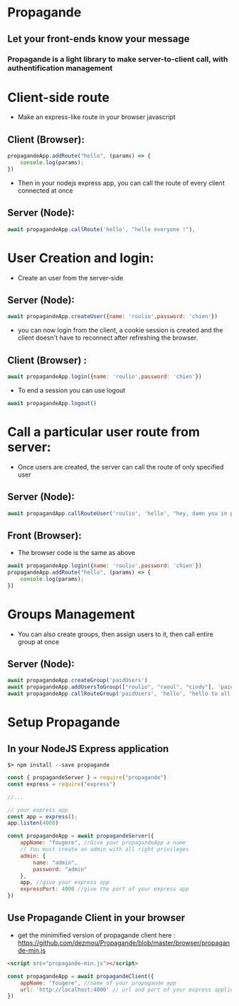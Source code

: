 # Propagande

## Let your front-ends know your message

### Propagande is a light library to make server-to-client call, with authentification management 

# Client-side route

 - Make an express-like route in your browser javascript 


## Client (Browser):
```javascript
propagandeApp.addRoute("hello", (params) => {
    console.log(params);
})
```
 - Then in your nodejs express app, you can call the route of every client connected at once

## Server (Node): 
```javascript
await propagandeApp.callRoute('hello', "hello everyone !"),
```

# User Creation and login: 

 - Create an user from the server-side

## Server (Node): 
```javascript
await propagandeApp.createUser({name: 'roulio',password: 'chien'})
```
 - you can now login from the client, a cookie session is created and the client doesn't have to reconnect after refreshing the browser.
## Client (Browser) : 
```javascript
await propagandeApp.login({name: 'roulio',password: 'chien'})
```
 - To end a session you can use logout
```javascript
await propagandeApp.logout()
```

# Call a particular user route from server:

 - Once users are created, the server can call the route of only specified user

## Server (Node):
```javascript
await propagandApp.callRouteUser('roulio', 'hello', "hey, damn you in particular !"),
```
## Front (Browser):
 - The browser code is the same as above
```javascript
await propagandeApp.login({name: 'roulio',password: 'chien'})
propagandeApp.addRoute("hello", (params) => {
    console.log(params);
})
```

# Groups Management

 - You can also create groups, then assign users to it, then call entire group at once

## Server (Node):
```javascript
await propagandeApp.createGroup('paidUsers')
await propagandeApp.addUsersToGroup(["roulio", "raoul", "cindy"], 'paidUsers')
await propagandeApp.callRouteGroup('paidUsers', 'hello', "hello to all the paid-users")
```

# Setup Propagande

## In your NodeJS Express application
```
$> npm install --save propagande
```

```javascript
const { propagandeServer } = require("propagande")
const express = require("express")

//...

// your express app
const app = express();
app.listen(4000)

const propagandeApp = await propagandeServer({
    appName: "fougere", //Give your propagandeApp a name
    // You must create an admin with all right privileges
    admin: { 
        name: "admin",
        password: "admin"
    },
    app, //give your express app
    expressPort: 4000 //give the port of your express app
})

```

## Use Propagande Client in your browser
 - get the minimified version of propagande client here : 
    https://github.com/dezmou/Propagande/blob/master/browser/propagande-min.js

```html
<script src="propagande-min.js"></script>
```
```javascript
const propagandeApp = await propagandeClient({
    appName: "fougere", //name of your propagande app
    url: 'http://localhost:4000' // url and port of your express application
})
```
